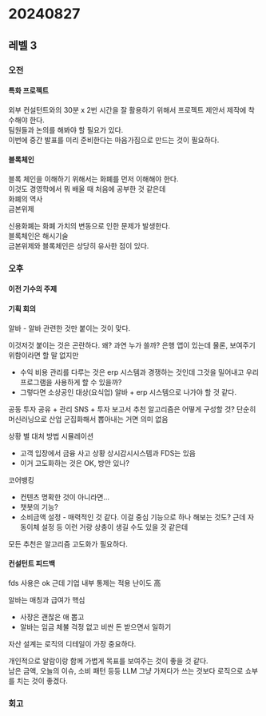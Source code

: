 # 20240827
## 레벨 3

### 오전
#### 특화 프로젝트
외부 컨설턴트와의 30분 x 2번 시간을 잘 활용하기 위해서 프로젝트 제안서 제작에 착수해야 한다.  
팀원들과 논의를 해봐야 할 필요가 있다.  
이번에 중간 발표를 미리 준비한다는 마음가짐으로 만드는 것이 필요하다.  


#### 블록체인
블록 체인을 이해하기 위해서는 화폐를 먼저 이해해야 한다.  
이것도 경영학에서 뭐 배울 때 처음에 공부한 것 같은데  
화폐의 역사  
금본위제

신용화폐는 화폐 가치의 변동으로 인한 문제가 발생한다.  
블록체인은 해시기술  
금본위제와 블록체인은 상당히 유사한 점이 있다.  

### 오후
#### 이전 기수의 주제


#### 기획 회의
알바 - 알바 관련한 것만 붙이는 것이 맞다.

이것저것 붙이는 것은 곤란하다.
왜? 과연 누가 쓸까? 은행 앱이 있는데
물론, 보여주기 위함이라면 할 말 없지만 

- 수익 비용 관리를 다루는 것은 erp 시스템과 경쟁하는 것인데 그것을 밀어내고 우리 프로그램을 사용하게 할 수 있을까?
- 그렇다면 소상공인 대상(요식업) 알바 + erp 시스템으로 나가야 할 것 같다.



공동 투자 공유 + 관리 SNS + 투자 보고서
추천 알고리즘은 어떻게 구성할 것?
단순히 머신러닝으로 산업 군집화해서 뽑아내는 거면 의미 없음

상황 별 대처 방법 시뮬레이션
- 고객 입장에서 금융 사고 상황 상시감시시스템과 FDS는 있음
- 이거 고도화하는 것은 OK, 방안 있나?

코어뱅킹
- 컨텐츠 명확한 것이 아니라면...
- 챗봇의 기능?
- 소비금액 설정 - 매력적인 것 같다. 이걸 중심 기능으로 하나 해보는 것도?
근데 자동이체 설정 등 이런 거랑 상충이 생길 수도 있을 것 같은데

모든 추천은 알고리즘 고도화가 필요하다.


#### 컨설턴트 피드백
fds 사용은 ok 근데 기업 내부 통제는 적용 난이도 高  

알바는 매칭과 급여가 핵심  
- 사장은 괜찮은 애 뽑고
- 알바는 임금 체불 걱정 없고 비싼 돈 받으면서 일하기

자산 설계는 로직의 디테일이 가장 중요하다.  

개인적으로 알람이랑 함께 가볍게 목표를 보여주는 것이 좋을 것 같다.  
남은 금액, 오늘의 이슈, 소비 패턴 등등 LLM 그냥 가져다가 쓰는 것보다 로직으로 쇼부를 치는 것이 좋겠다.  

### 회고
